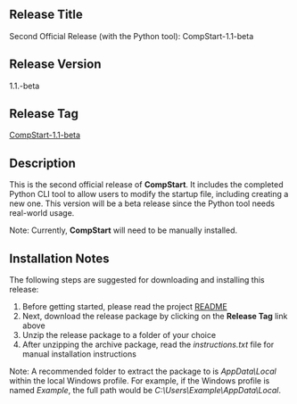 ## Release Title

Second Official Release (with the Python tool): CompStart-1.1-beta

## Release Version

1.1.-beta

## Release Tag

[CompStart-1.1-beta](https://github.com/dEhiN/CompStart/releases/tag/CompStart-1.1-beta)

## Description

This is the second official release of **CompStart**. It includes the completed Python CLI tool to allow users to modify the startup file, including creating a new one. This version will be a beta release since the Python tool needs real-world usage.

Note: Currently, **CompStart** will need to be manually installed.

## Installation Notes

The following steps are suggested for downloading and installing this release:

1. Before getting started, please read the project [README](https://github.com/dEhiN/CompStart)
2. Next, download the release package by clicking on the **Release Tag** link above
3. Unzip the release package to a folder of your choice
4. After unzipping the archive package, read the _instructions.txt_ file for manual installation instructions

Note: A recommended folder to extract the package to is _AppData\\Local_ within the local Windows profile. For example, if the Windows profile is named _Example_, the full path would be _C:\\Users\\Example\\AppData\\Local_.
